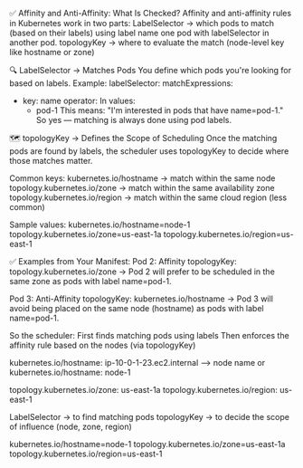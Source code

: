 ✅ Affinity and Anti-Affinity: What Is Checked?
Affinity and anti-affinity rules in Kubernetes work in two parts:
LabelSelector → which pods to match (based on their labels) using label name one pod with labelSelector in another pod.
topologyKey → where to evaluate the match (node-level key like hostname or zone)

🔍 LabelSelector → Matches Pods
You define which pods you're looking for based on labels.
Example:
labelSelector:
  matchExpressions:
  - key: name
    operator: In
    values:
    - pod-1
This means: "I'm interested in pods that have name=pod-1." So yes — matching is always done using pod labels.

🗺️ topologyKey → Defines the Scope of Scheduling
Once the matching pods are found by labels, the scheduler uses topologyKey to decide where those matches matter.

Common keys:
kubernetes.io/hostname → match within the same node
topology.kubernetes.io/zone → match within the same availability zone
topology.kubernetes.io/region → match within the same cloud region (less common)

Sample values:
kubernetes.io/hostname=node-1
topology.kubernetes.io/zone=us-east-1a
topology.kubernetes.io/region=us-east-1


✅ Examples from Your Manifest:
Pod 2: Affinity
topologyKey: topology.kubernetes.io/zone
→ Pod 2 will prefer to be scheduled in the same zone as pods with label name=pod-1.

Pod 3: Anti-Affinity
topologyKey: kubernetes.io/hostname
→ Pod 3 will avoid being placed on the same node (hostname) as pods with label name=pod-1.

So the scheduler:
First finds matching pods using labels
Then enforces the affinity rule based on the nodes (via topologyKey)

kubernetes.io/hostname: ip-10-0-1-23.ec2.internal --> node name
or
kubernetes.io/hostname: node-1

topology.kubernetes.io/zone: us-east-1a
topology.kubernetes.io/region: us-east-1

LabelSelector → to find matching pods
topologyKey → to decide the scope of influence (node, zone, region)


kubernetes.io/hostname=node-1
topology.kubernetes.io/zone=us-east-1a
topology.kubernetes.io/region=us-east-1
